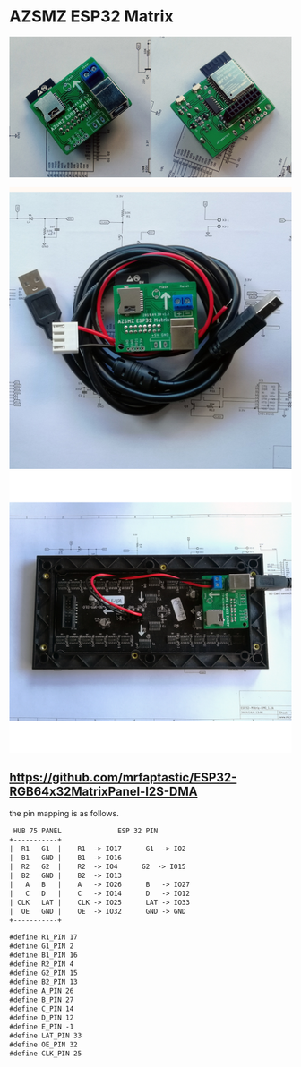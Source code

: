 # AZSMZ ESP32 Matrix
![AZSMZ ESP32 Matrix](/ESP32Photos/ESP32MATRIX-A12-1024.jpg)

![AZSMZ ESP32 Matrix](/ESP32Photos/ESP32MATRIX-A3.jpg)
![AZSMZ ESP32 Matrix](/ESP32Photos/ESP32MATRIX-A4.jpg)

## https://github.com/mrfaptastic/ESP32-RGB64x32MatrixPanel-I2S-DMA

the pin mapping is as follows.

```
 HUB 75 PANEL              ESP 32 PIN
+-----------+   
|  R1   G1  |    R1  -> IO17      G1  -> IO2
|  B1   GND |    B1  -> IO16
|  R2   G2  |    R2  -> IO4      G2  -> IO15
|  B2   GND |    B2  -> IO13
|   A   B   |    A   -> IO26      B   -> IO27
|   C   D   |    C   -> IO14      D   -> IO12
| CLK   LAT |    CLK -> IO25      LAT -> IO33
|  OE   GND |    OE  -> IO32      GND -> GND
+-----------+
```

```
#define R1_PIN 17
#define G1_PIN 2
#define B1_PIN 16
#define R2_PIN 4
#define G2_PIN 15
#define B2_PIN 13
#define A_PIN 26
#define B_PIN 27 
#define C_PIN 14
#define D_PIN 12
#define E_PIN -1
#define LAT_PIN 33
#define OE_PIN 32
#define CLK_PIN 25
```
